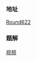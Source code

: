 ### 地址
[Round622](https://codeforces.com/contest/1313)

### 题解
[视频](https://www.bilibili.com/video/av91242850?p=1)

